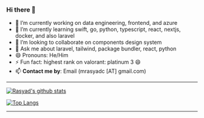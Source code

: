 ### Hi there 👋

- 🔭 I’m currently working on data engineering, frontend, and azure
- 🌱 I’m currently learning swift, go, python, typescript, react, nextjs, docker, and also laravel
- 👯 I’m looking to collaborate on components design system
- 💬 Ask me about laravel, tailwind, package bundler, react, python
- 😄 Pronouns: He/Him
- ⚡ Fun fact: highest rank on valorant: platinum 3 😄
- 📫 **Contact me by**:
Email (mrasyadc [AT] gmail.com)

----

[![Rasyad's github stats](https://github-readme-stats.vercel.app/api?username=mrasyadc&theme=material-palenight&count_private=true&include_all_commits=true)](https://github.com/anuraghazra/github-readme-stats)

[![Top Langs](https://github-readme-stats.vercel.app/api/top-langs/?username=mrasyadc&theme=material-palenight&hide=jupyter%20notebook,html,css,blade,php&layout=compact)](https://github.com/anuraghazra/github-readme-stats)

----


